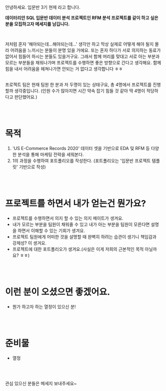 안녕하세요. 입문반 3기 현제 라고 합니다.<br>

**데이터리안 SQL 입문반 데이터 분석 프로젝트인 RFM 분석 프로젝트를 같이 하고 싶은 분을 모집하고자 메세지를 남깁니다.**

<br>

저처럼 혼자 '해야되는데...해야되는데...' 생각만 하고 막상 실제로 어떻게 해야 될지 몰라 어려움을 느끼시는 분들이 분명 있을 거에요. 또는 혼자 하다가 서로 의지하는 동료가 없어서 힘들어 하시는 분들도 있을거구요. 그래서 함께 머리를 맞대고 서로 아는 부분과 모르는 부분들을 채워나가며 프로젝트를 수행하면 좋은 방향으로 간다고 생각해요. 함께 힘을 내서 어려움을 헤쳐나가면 안되는 거 없다고 생각합니다 ㅎㅎ 

<br> 프로젝트 팀은 현재 팀원 한 분과 저 두명이 있는 상태구요, 총 4명에서 프로젝트를 진행할까 생각중입니다. (인원 수가 많아지면 시간 약속 잡기 힘들 것 같아 딱 4명이 적당하다고 판단했어요.)

<br><br>

# **목적**

1. 'US E-Commerce Records 2020' 데이터 셋을 기반으로 EDA 및 RFM 등 다양한 분석을 통해 마케팅 전략을 세워본다.
2. 1의 과정을 수행하여 포트폴리오를 작성한다. (포트폴리오는 '입문반 프로젝트 템플릿' 기반으로 작성)

<br>

<br>

# **프로젝트를 하면서 내가 얻는건 뭔가요?**

* 프로젝트를 수행하면서 의지 할 수 있는 의지 메이트가 생겨요.
* 내가 모르는 부분을 팀원이 채워줄 수 있고 내가 아는 부분을 팀원이 모른다면 설명을 하면서 이해할 수 있는 기회가 생겨요.
* 프로젝트 팀원에게 어떠한 것을 설명할 때 완벽히 하려는 습관이 생기니 책임감과 강제성? 이 생겨요.
* 프로젝트에 대한 포트폴리오가 생겨요.(사실은 이게 저희의 근본적인 목적 아닐까요? ㅎㅎ)

<br>

<br>

# **이런 분이 오셨으면 좋겠어요.**

* 뭔가 하고자 하는 열정이 있으신 분! 

<br>

<br>

# **준비물**

* 열정

<br>

<br>

관심 있으신 분들은 메세지 보내주세요~